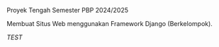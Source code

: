 Proyek Tengah Semester PBP 2024/2025

Membuat Situs Web menggunakan Framework Django (Berkelompok).

*TEST*